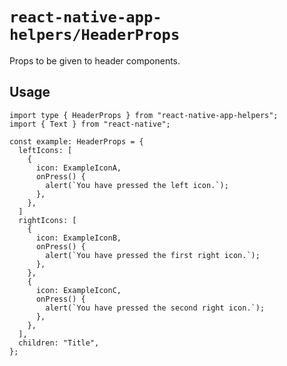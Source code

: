 # `react-native-app-helpers/HeaderProps`

Props to be given to header components.

## Usage

```tsx
import type { HeaderProps } from "react-native-app-helpers";
import { Text } from "react-native";

const example: HeaderProps = {
  leftIcons: [
    {
      icon: ExampleIconA,
      onPress() {
        alert(`You have pressed the left icon.`);
      },
    },
  ]
  rightIcons: [
    {
      icon: ExampleIconB,
      onPress() {
        alert(`You have pressed the first right icon.`);
      },
    },
    {
      icon: ExampleIconC,
      onPress() {
        alert(`You have pressed the second right icon.`);
      },
    },
  ],
  children: "Title",
};
```
